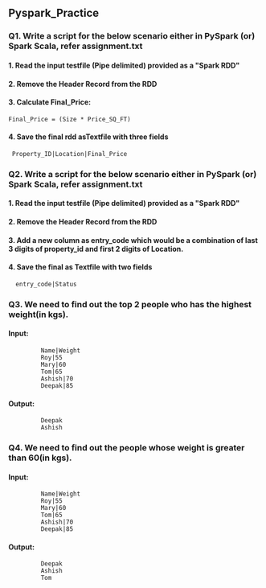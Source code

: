 ## Pyspark_Practice

### Q1. Write a script for the below scenario either in PySpark (or) Spark Scala, refer assignment.txt

#### 1. Read the input testfile (Pipe delimited) provided as a "Spark RDD" 

#### 2. Remove the Header Record from the RDD

#### 3. Calculate Final_Price:

    Final_Price = (Size * Price_SQ_FT)
    
#### 4. Save the final rdd asTextfile with three fields

     Property_ID|Location|Final_Price
     

### Q2. Write a script for the below scenario either in PySpark (or) Spark Scala, refer assignment.txt

#### 1. Read the input testfile (Pipe delimited) provided as a "Spark RDD" 

#### 2. Remove the Header Record from the RDD

#### 3. Add a new column as entry_code which would be a combination of last 3 digits of property_id and first 2 digits of Location.

#### 4. Save the final as Textfile with two fields

      entry_code|Status
      

### Q3. We need to find out the top 2 people who has the highest weight(in kgs).

#### Input:
           
             Name|Weight
             Roy|55
             Mary|60
             Tom|65
             Ashish|70
             Deepak|85

#### Output:
 
             Deepak
             Ashish
             
             
 ### Q4. We need to find out the people whose weight is greater than 60(in kgs).
 
 #### Input:
           
             Name|Weight
             Roy|55
             Mary|60
             Tom|65
             Ashish|70
             Deepak|85
             
 #### Output:
 
             Deepak
             Ashish
             Tom
 
